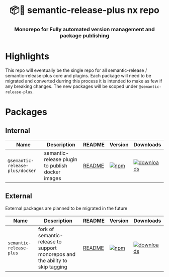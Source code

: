 <h1 align="center" style="border-bottom: none;">📦🚀 semantic-release-plus nx repo</h1>

<h3 align="center">Monorepo for Fully automated version management and package publishing</h3>

# Highlights

This repo will eventually be the single repo for all semantic-release / semantic-release-plus core and plugins. Each package will need to be migrated and converted durring this process it is intended to make as few if any breaking changes. The new packages will be scoped under `@semantic-release-plus`.

# Packages

## Internal

| Name                            | Description                                      | README                                        | Version                                                                                                                               | Downloads                                                                                                                                    |
| ------------------------------- | ------------------------------------------------ | --------------------------------------------- | ------------------------------------------------------------------------------------------------------------------------------------- | -------------------------------------------------------------------------------------------------------------------------------------------- |
| `@semantic-release-plus/docker` | semantic-release plugin to publish docker images | [README](./packages/plugins/docker/README.md) | [![npm](https://img.shields.io/npm/v/@semantic-release-plus/docker.svg)](https://www.npmjs.com/package/@semantic-release-plus/docker) | [![downloads](https://img.shields.io/npm/dt/@semantic-release-plus/docker.svg)](https://www.npmjs.com/package/@semantic-release-plus/docker) |

## External

External packages are planned to be migrated in the future

| Name                    | Description                                                                   | README                                                                     | Version                                                                                                               | Downloads                                                                                                                    |
| ----------------------- | ----------------------------------------------------------------------------- | -------------------------------------------------------------------------- | --------------------------------------------------------------------------------------------------------------------- | ---------------------------------------------------------------------------------------------------------------------------- |
| `semantic-release-plus` | fork of semantic-release to support monorepos and the ability to skip tagging | [README](https://github.com/semantic-release-plus/semantic-release#readme) | [![npm](https://img.shields.io/npm/v/semantic-release-plus.svg)](https://www.npmjs.com/package/semantic-release-plus) | [![downloads](https://img.shields.io/npm/dt/semantic-release-plus.svg)](https://www.npmjs.com/package/semantic-release-plus) |
